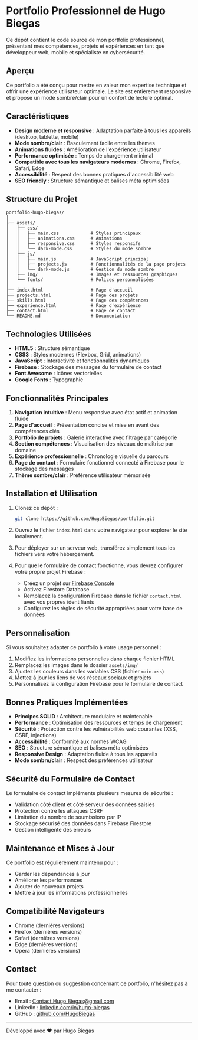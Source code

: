 # Portfolio Professionnel de Hugo Biegas

Ce dépôt contient le code source de mon portfolio professionnel, présentant mes compétences, projets et expériences en tant que développeur web, mobile et spécialiste en cybersécurité.

## Aperçu

Ce portfolio a été conçu pour mettre en valeur mon expertise technique et offrir une expérience utilisateur optimale. Le site est entièrement responsive et propose un mode sombre/clair pour un confort de lecture optimal.

## Caractéristiques

- **Design moderne et responsive** : Adaptation parfaite à tous les appareils (desktop, tablette, mobile)
- **Mode sombre/clair** : Basculement facile entre les thèmes
- **Animations fluides** : Amélioration de l'expérience utilisateur
- **Performance optimisée** : Temps de chargement minimal
- **Compatible avec tous les navigateurs modernes** : Chrome, Firefox, Safari, Edge
- **Accessibilité** : Respect des bonnes pratiques d'accessibilité web
- **SEO friendly** : Structure sémantique et balises méta optimisées

## Structure du Projet

```
portfolio-hugo-biegas/
│
├── assets/
│   ├── css/
│   │   ├── main.css            # Styles principaux
│   │   ├── animations.css      # Animations
│   │   ├── responsive.css      # Styles responsifs
│   │   └── dark-mode.css       # Styles du mode sombre
│   ├── js/
│   │   ├── main.js             # JavaScript principal
│   │   ├── projects.js         # Fonctionnalités de la page projets
│   │   └── dark-mode.js        # Gestion du mode sombre
│   ├── img/                    # Images et ressources graphiques
│   └── fonts/                  # Polices personnalisées
│
├── index.html                  # Page d'accueil
├── projects.html               # Page des projets
├── skills.html                 # Page des compétences
├── experience.html             # Page d'expérience
├── contact.html                # Page de contact
└── README.md                   # Documentation
```

## Technologies Utilisées

- **HTML5** : Structure sémantique
- **CSS3** : Styles modernes (Flexbox, Grid, animations)
- **JavaScript** : Interactivité et fonctionnalités dynamiques
- **Firebase** : Stockage des messages du formulaire de contact
- **Font Awesome** : Icônes vectorielles
- **Google Fonts** : Typographie

## Fonctionnalités Principales

1. **Navigation intuitive** : Menu responsive avec état actif et animation fluide
2. **Page d'accueil** : Présentation concise et mise en avant des compétences clés
3. **Portfolio de projets** : Galerie interactive avec filtrage par catégorie
4. **Section compétences** : Visualisation des niveaux de maîtrise par domaine
5. **Expérience professionnelle** : Chronologie visuelle du parcours
6. **Page de contact** : Formulaire fonctionnel connecté à Firebase pour le stockage des messages
7. **Thème sombre/clair** : Préférence utilisateur mémorisée

## Installation et Utilisation

1. Clonez ce dépôt :
   ```bash
   git clone https://github.com/HugoBiegas/portfolio.git
   ```

2. Ouvrez le fichier `index.html` dans votre navigateur pour explorer le site localement.

3. Pour déployer sur un serveur web, transférez simplement tous les fichiers vers votre hébergement.

4. Pour que le formulaire de contact fonctionne, vous devrez configurer votre propre projet Firebase :
   - Créez un projet sur [Firebase Console](https://console.firebase.google.com/)
   - Activez Firestore Database
   - Remplacez la configuration Firebase dans le fichier `contact.html` avec vos propres identifiants
   - Configurez les règles de sécurité appropriées pour votre base de données

## Personnalisation

Si vous souhaitez adapter ce portfolio à votre usage personnel :

1. Modifiez les informations personnelles dans chaque fichier HTML
2. Remplacez les images dans le dossier `assets/img/`
3. Ajustez les couleurs dans les variables CSS (fichier `main.css`)
4. Mettez à jour les liens de vos réseaux sociaux et projets
5. Personnalisez la configuration Firebase pour le formulaire de contact

## Bonnes Pratiques Implémentées

- **Principes SOLID** : Architecture modulaire et maintenable
- **Performance** : Optimisation des ressources et temps de chargement
- **Sécurité** : Protection contre les vulnérabilités web courantes (XSS, CSRF, injections)
- **Accessibilité** : Conformité aux normes WCAG
- **SEO** : Structure sémantique et balises méta optimisées
- **Responsive Design** : Adaptation fluide à tous les appareils
- **Mode sombre/clair** : Respect des préférences utilisateur

## Sécurité du Formulaire de Contact

Le formulaire de contact implémente plusieurs mesures de sécurité :
- Validation côté client et côté serveur des données saisies
- Protection contre les attaques CSRF
- Limitation du nombre de soumissions par IP
- Stockage sécurisé des données dans Firebase Firestore
- Gestion intelligente des erreurs

## Maintenance et Mises à Jour

Ce portfolio est régulièrement maintenu pour :
- Garder les dépendances à jour
- Améliorer les performances
- Ajouter de nouveaux projets
- Mettre à jour les informations professionnelles

## Compatibilité Navigateurs

- Chrome (dernières versions)
- Firefox (dernières versions)
- Safari (dernières versions)
- Edge (dernières versions)
- Opera (dernières versions)

## Contact

Pour toute question ou suggestion concernant ce portfolio, n'hésitez pas à me contacter :

- Email : Contact.Hugo.Biegas@gmail.com
- LinkedIn : [linkedin.com/in/hugo-biegas](https://linkedin.com/in/hugo-biegas)
- GitHub : [github.com/HugoBiegas](https://github.com/HugoBiegas)

---

Développé avec ❤️ par Hugo Biegas